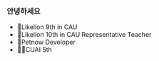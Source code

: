 ### 안녕하세요

- 🦁Likelion 9th in CAU
- 🦁Likelion 10th in CAU Representative Teacher
- 🐶Petnow Developer
- 👩‍💻CUAI 5th

<!--
**unanchoi/unanchoi** is a ✨ _special_ ✨ repository because its `README.md` (this file) appears on your GitHub profile.

Here are some ideas to get you started:

- 🔭 I’m currently working on ...
- 🌱 I’m currently learning ...
- 👯 I’m looking to collaborate on ...
- 🤔 I’m looking for help with ...
- 💬 Ask me about ...
- 📫 How to reach me: ...
- 😄 Pronouns: ...
- ⚡ Fun fact: ...
-->
